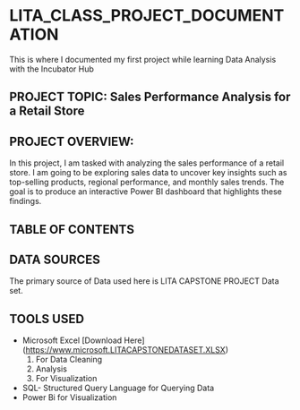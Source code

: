 # LITA_CLASS_PROJECT_DOCUMENTATION
This is where I documented my first project while learning Data Analysis with the Incubator Hub

## PROJECT TOPIC: Sales Performance Analysis for a Retail Store

## PROJECT OVERVIEW: 
In this project, I am tasked with analyzing the sales performance of a retail store. 
I am going to be exploring sales data to uncover key insights such as top-selling products, regional performance, and monthly sales trends.
The goal is to produce an interactive Power BI dashboard that highlights these findings.

## TABLE OF CONTENTS

## DATA SOURCES
The primary source of Data used here is LITA CAPSTONE PROJECT Data set.

## TOOLS USED
- Microsoft Excel [Download Here] (https://www.microsoft.LITACAPSTONEDATASET.XLSX)
  1. For Data Cleaning
  2. Analysis
  3. For Visualization
- SQL- Structured Query Language for Querying Data
- Power Bi for Visualization
